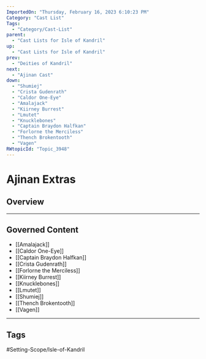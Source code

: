 ```yaml
---
ImportedOn: "Thursday, February 16, 2023 6:10:23 PM"
Category: "Cast List"
Tags:
  - "Category/Cast-List"
parent:
  - "Cast Lists for Isle of Kandril"
up:
  - "Cast Lists for Isle of Kandril"
prev:
  - "Deities of Kandril"
next:
  - "Ajinan Cast"
down:
  - "Shumiej"
  - "Crista Gudenrath"
  - "Caldor One-Eye"
  - "Amalajack"
  - "Kiirney Burrest"
  - "Lmutet"
  - "Knucklebones"
  - "Captain Braydon Halfkan"
  - "Forlorne the Merciless"
  - "Thench Brokentooth"
  - "Vagen"
RWtopicId: "Topic_3948"
---
```

# Ajinan Extras
## Overview
---
## Governed Content
- [[Amalajack]]
- [[Caldor One-Eye]]
- [[Captain Braydon Halfkan]]
- [[Crista Gudenrath]]
- [[Forlorne the Merciless]]
- [[Kiirney Burrest]]
- [[Knucklebones]]
- [[Lmutet]]
- [[Shumiej]]
- [[Thench Brokentooth]]
- [[Vagen]]


---
## Tags
#Setting-Scope/Isle-of-Kandril

